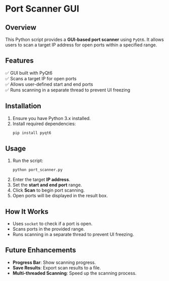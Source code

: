 # Port Scanner GUI

## Overview
This Python script provides a **GUI-based port scanner** using `PyQt6`. It allows users to scan a target IP address for open ports within a specified range.

## Features
✅ GUI built with PyQt6  
✅ Scans a target IP for open ports  
✅ Allows user-defined start and end ports  
✅ Runs scanning in a separate thread to prevent UI freezing  

## Installation
1. Ensure you have Python 3.x installed.
2. Install required dependencies:
   ```bash
   pip install pyqt6
   ```

## Usage
1. Run the script:
   ```bash
   python port_scanner.py
   ```
2. Enter the target **IP address**.
3. Set the **start and end port** range.
4. Click **Scan** to begin port scanning.
5. Open ports will be displayed in the result box.

## How It Works
- Uses `socket` to check if a port is open.
- Scans ports in the provided range.
- Runs scanning in a separate thread to prevent UI freezing.

## Future Enhancements
- **Progress Bar**: Show scanning progress.
- **Save Results**: Export scan results to a file.
- **Multi-threaded Scanning**: Speed up the scanning process.

